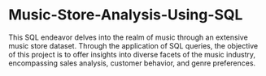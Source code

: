 # Music-Store-Analysis-Using-SQL

This SQL endeavor delves into the realm of music through an extensive music store dataset. Through the application of SQL queries, the objective of this project is to offer insights into diverse facets of the music industry, encompassing sales analysis, customer behavior, and genre preferences.

